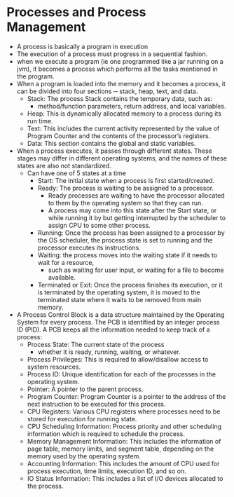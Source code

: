 # Processes and Process Management

- A process is basically a program in execution
- The execution of a process must progress in a sequential fashion.
- when we execute a program (ie one programmed like a jar running on a jvm), it becomes a process which performs all the tasks mentioned in the program.
- When a program is loaded into the memory and it becomes a process, it can be divided into four sections ─ stack, heap, text, and data.
  - Stack: The process Stack contains the temporary data, such as:
    -  method/function parameters, return address, and local variables.
  - Heap: This is dynamically allocated memory to a process during its run time.
  - Text: This includes the current activity represented by the value of Program Counter and the contents of the processor’s registers.
  - Data: This section contains the global and static variables.
- When a process executes, it passes through different states. These stages may differ in different operating systems, and the names of these states are also not standardized.
  - Can have one of 5 states at a time
    - Start: The initial state when a process is first started/created.
    - Ready: The process is waiting to be assigned to a processor.
      -  Ready processes are waiting to have the processor allocated to them by the operating system so that they can run.
      - A process may come into this state after the Start state, or while running it by but getting interrupted by the scheduler to assign CPU to some other process.
    - Running: Once the process has been assigned to a processor by the OS scheduler, the process state is set to running and the processor executes its instructions.
    - Waiting: the process moves into the waiting state if it needs to wait for a resource,
      - such as waiting for user input, or waiting for a file to become available.
    - Terminated or Exit: Once the process finishes its execution, or it is terminated by the operating system, it is moved to the terminated state where it waits to be removed from main memory.
- A Process Control Block is a data structure maintained by the Operating System for every process. The PCB is identified by an integer process ID (PID). A PCB keeps all the information needed to keep track of a process:
  - Process State: The current state of the process
    - whether it is ready, running, waiting, or whatever.
  - Process Privileges: This is required to allow/disallow access to system resources.
  - Process ID: Unique identification for each of the processes in the operating system.
  - Pointer: A pointer to the parent process.
  - Program Counter: Program Counter is a pointer to the address of the next instruction to be executed for this process.
  - CPU Registers: Various CPU registers where processes need to be stored for execution for running state.
  - CPU Scheduling Information: Process priority and other scheduling information which is required to schedule the process.
  - Memory Management Information: This includes the information of page table, memory limits, and segment table, depending on the memory used by the operating system.
  - Accounting Information: This includes the amount of CPU used for process execution, time limits, execution ID, and so on.
  - IO Status Information: This includes a list of I/O devices allocated to the process.
